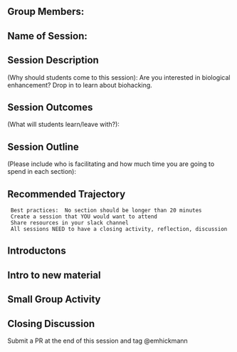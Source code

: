 ## Group Members:



## Name of Session: 

## Session Description 

(Why should students come to this session): Are you interested in biological enhancement? Drop in to learn about biohacking.

## Session Outcomes 

(What will students learn/leave with?): 

## Session Outline 

(Please include who is facilitating and how much time you are going to spend in each section):

## Recommended Trajectory 

     Best practices:  No section should be longer than 20 minutes
     Create a session that YOU would want to attend
     Share resources in your slack channel
     All sessions NEED to have a closing activity, reflection, discussion
    
## Introductons 
## Intro to new material
## Small Group Activity
## Closing Discussion


Submit a PR at the end of this session and tag @emhickmann
